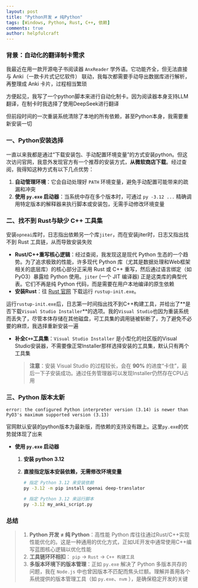 ```yaml
---
layout: post
title: "Python开发 ≠ 纯Python"
tags: [Windows, Python, Rust, C++, 依赖]
comments: true
author: helpfulcraft
---
```


### 背景：自动化的翻译制卡需求

我最近在用一款开源电子书阅读器 `AnxReader` 学外语。它功能齐全，但无法直接与 Anki（一款卡片式记忆软件） 联动，我每次都需要手动导出数据库进行解析，再整理成 Anki 卡片，过程相当繁琐

方便起见，我写了一个python脚本来进行自动化制卡。因为阅读器本身支持LLM翻译，在制卡时我选择了使用DeepSeek进行翻译

但前段时间的一次重装系统清除了本地的所有依赖，甚至Python本身，我需要重新安装一切

### 一、Python安装选择


一直以来我都是通过“下载安装包、手动配置环境变量”的方式安装python。但这次访问官网，我意外发现官方有一个推荐的安装方式，**从微软商店下载**。经过查阅，我得知这种方式有以下几点优势：

1.  **自动管理环境**：它会自动处理好 `PATH` 环境变量，避免手动配置可能带来的疏漏和冲突
2.  **使用 `py.exe` 启动器**：当系统中存在多个版本时，可通过 `py -3.12 ...` 精确调用特定版本的解释器来执行脚本或安装包，无需手动修改环境变量

### 二、找不到 Rust与缺少 C++ 工具集

安装`opneai`库时，日志指出依赖另一个库`jiter`，而在安装jiter时，日志又指出找不到 Rust 工具链，从而导致安装失败

*   **Rust/C++重写核心逻辑**：经过查阅，我发现这是现代 Python 生态的一个趋势。为了追求极致的性能，许多现代 Python 库（尤其是数据处理和Web框架相关的底层库）的核心部分正采用 Rust 或 C++ 重写，然后通过语言绑定（如 PyO3）暴露给 Python 使用。`jiter` (一个 JIT 编译器) 正是这类库的典型代表。它们不再是纯 Python 代码，而是需要在用户本地编译的原生依赖
*   **安装Rust**：往 [Rust 官网](https://www.rust-lang.org/tools/install) 下载运行 `rustup-init.exe`。
   
运行`rustup-init.exe`后，日志第一时间指出找不到C++构建工具，并给出了**是否下载`Visual Studio Installer`**的选项。我的`Visual Studio`也因为重装系统而丢失了，尽管本体存储在其他磁盘，可工具集的调用链被斩断了，为了避免不必要的麻烦，我选择重新安装一遍

   - **补全`C++`工具集**：`Visual Studio Installer` 是小型化的社区版的Visual Studio安装器，不需要像正常Installer那样选择安装的工具集，默认只有两个工具集
        > **注意**：安装 Visual Studio 的过程较长，会在    **90%** 的进度“卡住”，最后一下子安装成功。通过任务管理器可以发现Installer仍然存在CPU占用

### 三、Python 版本太新

```
error: the configured Python interpreter version (3.14) is newer than PyO3's maximum supported version (3.13)
```
官网默认安装的python版本为最新版，而依赖的支持没有跟上。这里`py.exe`的优势就体现了出来
*   **使用 `py.exe` 启动器**
    1. **安装 python 3.12**
    2. **直接指定版本安装依赖，无需修改环境变量**

        ```bash
        # 指定 Python 3.12 来安装依赖
        py -3.12 -m pip install openai deep-translator

        # 指定 Python 3.12 来运行脚本
        py -3.12 my_anki_script.py
        ```

### 总结

>1.  **Python 开发 ≠ 纯 Python**：高性能 Python 库往往通过Rust/C++实现性能优化的。这是一种通用的优化方式，正如UE开发中通常使用C++编写蓝图核心逻辑以优化性能
>2.  **工具链环环相扣**： `pip` -> `Rust`  -> `C++ 构建工具`
>3.  **多版本环境下的版本管理**：正如 `py.exe` 解决了 Python 多版本共存的问题，我在 `Node.js` 中也曾因版本不匹配而焦头烂额。理解并善用各个系统提供的版本管理工具（如 `py.exe`、`nvm` ），是确保稳定开发的关键